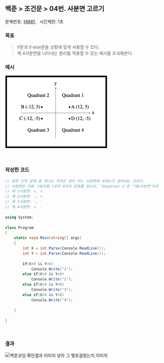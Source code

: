 
## 백준 > 조건문 > 04번. 사분면 고르기   
문제번호: [14681](https://www.acmicpc.net/problem/14681), &nbsp; 시간제한: 1초

### 목표     
> if문과 if else문을 상황에 맞게 사용할 수 있다.    
> 제 4사분면을 나타내는 원리를 적용할 수 있는 예시를 조사해본다.

### 예시    
![2_4 사분면고르기 예시짤](https://github.com/tjsp9830/Baekjoon/blob/main/image/2_4%20%EC%82%AC%EB%B6%84%EB%A9%B4%EA%B3%A0%EB%A5%B4%EA%B8%B0%20%EC%98%88%EC%8B%9C%EC%A7%A4.png)

<br>

### 작성한 코드   

```cs
// 흔한 수학 문제 중 하나는 주어진 점이 어느 사분면에 속하는지 알아내는 것이다. 
// 사분면은 아래 그림처럼 1부터 4까지 번호를 갖는다. "Quadrant n"은 "제n사분면"이라는 뜻이다.
// 제 1사분면: +, +
// 제 2사분면: -, +
// 제 3사분면: -, -
// 제 4사분면: +, -

using System;

class Program
{
    static void Main(string[] args)
    {        
        int X = int.Parse(Console.ReadLine());        
        int Y = int.Parse(Console.ReadLine());
        
        if(X>0 && Y>0)
            Console.Write("1");
        else if(X<0 && Y>0)
            Console.Write("2");
        else if(X<0 && Y<0)
            Console.Write("3");
        else if(X>0 && Y<0)
            Console.Write("4");

    }    
    
}
```

<br>

### 결과    
![백준코딩 확인결과 이미지 넣자 그 몇초걸렸는지 이미지]()